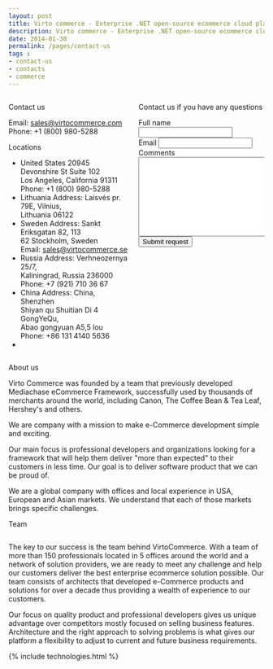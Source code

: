 ```yaml
---
layout: post
title: Virto commerce - Enterprise .NET open-source ecommerce cloud platform. Contacts
description: Virto commerce - Enterprise .NET open-source ecommerce cloud platform. Contacts
date: 2014-01-30
permalink: /pages/contact-us
tags : 
- contact-us
- contacts
- commerce
---
```

<article role="main" class="main">
	<div class="contacts __responsive">
		<div class="columns">
			<div class="column">
				<div class="block">
					<p class="title">Contact us</p>
					<p class="text">Email: <a href="mailto: sales@virtocommerce.com">sales@virtocommerce.com</a> <br>Phone: <span itemprop="telephone">+1 (800) 980-5288</span></p>
					<p class="sub-title">Locations</p>
					<ul class="list">
						<li class="list-item" itemprop="address" itemscope itemtype="http://schema.org/PostalAddress">
							<span class="bold" itemprop="addressCountry">United States</span>
							<span itemprop="streetAddress">20945 Devonshire St Suite 102</span><br>
							<span itemprop="addressLocality">Los Angeles</span>, <span itemprop="addressRegion">California</span> <span itemprop="postalCode">91311</span> <br>
							Phone: <span itemprop="telephone">+1 (800) 980-5288</span><br>
						</li>
						<li class="list-item" itemprop="address" itemscope itemtype="http://schema.org/PostalAddress">
							<span class="bold" itemprop="addressCountry">Lithuania</span>
							Address: <span itemprop ="streetAddress">Laisvės pr. 79E</span>, <span itemprop="addressLocality">Vilnius</span>, <br>Lithuania <span itemprop="postalCode">06122</span>
						</li>
						<li class="list-item" itemprop="address" itemscope itemtype="http://schema.org/PostalAddress">
							<span class="bold" itemprop="addressCountry">Sweden</span>
							Address: <span itemprop="streetAddress">Sankt Eriksgatan 82, 113</span> <br>62 <span itemprop="addressLocality">Stockholm</span>, Sweden <br>
							Email: <a href="mailto: sales@virtocommerce.se">sales@virtocommerce.se</a>
						</li>
						<li class="list-item" itemprop="address" itemscope itemtype="http://schema.org/PostalAddress">
							<span class="bold" itemprop="addressCountry">Russia</span>
							Address: <span itemprop="streetAddress">Verhneozernya 25/7</span>, <br><span itemprop="addressLocality">Kaliningrad</span>, Russia <span itemprop="postalCode">236000</span><br>
							Phone: <span itemprop="telephone">+7 (921) 710 36 67</span>
						</li>
						<li class="list-item" itemprop="address" itemscope itemtype="http://schema.org/PostalAddress">
							<span class="bold" itemprop="addressCountry">China</span>
							Address: China, Shenzhen <br>Shiyan qu Shuitian Di 4 GongYeQu, <br>Abao gongyuan A5,5 lou <br>
							Phone:  <span itemprop="telephone">+86 131 4140 5636</span>
						</li>
						<li class="list-item">
							<img alt="" src="/Content/images/china.jpg">
						</li>
					</ul>
				</div>
			</div>
			<div class="column">
				<div class="block">
					<p class="title">Contact us if you have any questions</p>
					<form action="">
						<input type="hidden" value="Contact us form" name="Subject" />
						<input type="hidden" value="true" name="IsResend" />
						<input type="hidden" value="/thank-you-contact-us" name="RedirectUrl" />
						<div class="control-group">
							<label for="FullName">Full name</label>
							<input type="text" name="FullName"class="form-input" required>
						</div>
						<div class="control-group">
							<label for="To">Email</label>
							<input type="text" name="To" class="form-input" required>
						</div>
						<div class="control-group">
							<label for="Comments">Comments</label>
							<textarea rows="10" cols="30" name="Comments" class="form-text" required></textarea>
						</div>
						<div class="control-group">
							<button class="button fill" type="submit">Submit request</button>
						</div>
					</form>
				</div>
			</div>
		</div>
		<p class="title">About us</p>
		<p class="text">Virto Commerce was founded by a team that previously developed Mediachase eCommerce Framework, successfully used by thousands of merchants around the world, including Canon, The Coffee Bean &amp; Tea Leaf, Hershey's and others.</p>
		<p class="text">We are company with a mission to make e-Commerce development simple and exciting.</p>
		<p class="text">Our main focus is professional developers and organizations looking for a framework that will help them deliver "more than expected" to their customers in less time. Our goal is to deliver software product that we can be proud of.</p>
		<p class="text">We are a global company with offices and local experience in USA, European and Asian markets. We understand that each of those markets brings specific challenges.</p>
		<p class="title">Team</p>
		<img alt="" src="/Content/images/our_team.jpg">
		<p class="text">The key to our success is the team behind VirtoCommerce. With a team of more than 150 professionals located in 5 offices around the world and a network of solution providers, we are ready to meet any challenge and help our customers deliver the best enterprise ecommerce solution possible. Our team consists of architects that developed e-Commerce products and solutions for over a decade thus providing a wealth of experience to our customers.</p>
		<p class="text">Our focus on quality product and professional developers gives us unique advantage over competitors mostly focused on selling business features. Architecture and the right approach to solving problems is what gives our platform a flexibility to adjust to current and future business requirements.</p>
	</div>
	{% include technologies.html %}
</article>
